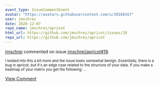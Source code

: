 ```yaml
---
event_type: IssueCommentEvent
avatar: "https://avatars.githubusercontent.com/u/3916816?"
user: jmschrei
date: 2020-12-07
repo_name: jmschrei/apricot
html_url: https://github.com/jmschrei/apricot/issues/19
repo_url: https://github.com/jmschrei/apricot
---
```


<a href='https://github.com/jmschrei' target='_blank'>jmschrei</a> commented on issue <a href='https://github.com/jmschrei/apricot/issues/19' target='_blank'>jmschrei/apricot#19</a>.

<small>I looked into this a bit more and the issue looks somewhat benign. Essentially, there is a bug in apricot, but it's an edge case related to the structure of your data. If you make a heatmap of your matrix you get the following:...</small>

<a href='https://github.com/jmschrei/apricot/issues/19' target='_blank'>View Comment</a>